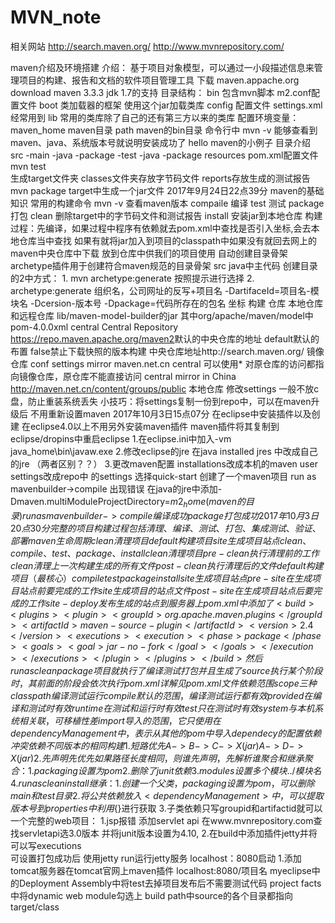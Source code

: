 # MVN_note

相关网站
http://search.maven.org/
http://www.mvnrepository.com/

maven介绍及环境搭建
介绍：
	基于项目对象模型，可以通过一小段描述信息来管理项目的构建、报告和文档的软件项目管理工具
下载 maven.appache.org
	download maven 3.3.3 jdk 1.7的支持
目录结构：
	bin     包含mvn脚本 m2.conf配置文件
	boot	类加载器的框架 使用这个jar加载类库
	config 	配置文件	settings.xml经常用到
	lib		常用的类库除了自己的还有第三方以来的类库
配置环境变量：
	maven_home	maven目录
	path		maven的bin目录
	命令行中 mvn -v 能够查看到maven、java、系统版本号就说明安装成功了
hello maven的小例子
	目录介绍
		src
			-main
				-java
					-package
			-test
				-java
					-package
			resources
	pom.xml配置文件
	mvn test	
		生成target文件夹
			classes文件夹存放字节码文件
			reports存放生成的测试报告
	mvn package 
		target中生成一个jar文件
2017年9月24日22点39分
maven的基础知识
	常用的构建命令
		mvn -v	查看maven版本
			compaile 编译
			test 测试
			package 打包
			clean 删除target中的字节码文件和测试报告
			install	安装jar到本地仓库
	构建过程：先编译，如果过程中程序有依赖就去pom.xml中查找是否引入坐标,会去本地仓库当中查找
		如果有就将jar加入到项目的classpath中如果没有就回去网上的maven中央仓库中下载
		放到仓库中供我们的项目使用
自动创建目录骨架
	archetype插件用于创建符合maven规范的目录骨架
		src java中主代码
	创建目录的2中方式：
	1.	mvn archetype:generate	按照提示进行选择
	2.	archetype:generate 	 组织名，公司网址的反写+项目名
							-DartifaceId=项目名-模块名
							-Dcersion-版本号
							-Dpackage=代码所存在的包名
	坐标
		构建
	仓库
		本地仓库和远程仓库
		lib/maven-model-builder的jar
			其中org/apache/maven/model中pom-4.0.0xml
			<repository>
			<id>central</id>
			<name>Central Repository</name>
			<url>https://repo.maven.apache.org/maven2</url>默认的中央仓库的地址
			<layout>default</layout>默认的布置
			<snapshots>
			<enabled>false</enabled>禁止下载快照的版本构建
			</snapshots>
			</repository>
		中央仓库地址http://search.maven.org/
	镜像仓库
		conf	settings
		mirror 
		<mirror>
			<id>maven.net.cn</id>
			<mirrorOf>central</mirrorOf> 可以使用* 
	对原仓库的访问都指向镜像仓库，原仓库不能直接访问
			<name>central mirror in China</name>
			<url>http://maven.net.cn/content/groups/public</url>
		</mirror>
	本地仓库
		修改settings
		<localRepository>一般不放c盘，防止重装系统丢失
		小技巧：将settings复制一份到repo中，可以在maven升级后
		不用重新设置maven
2017年10月3日15点07分
	在eclipse中安装插件以及创建
		在eclipse4.0以上不用另外安装maven插件
		maven插件将其复制到eclipse/dropins中重启eclipse
		1.在eclipse.ini中加入-vm java_home\bin\javaw.exe
		2.修改eclipse的jre 在java installed jres 中改成自己的jre
		（两者区别？？）
		3.更改maven配置 installations改成本机的maven
			user settings改成repo中 的settings
		选择quick-start
		创建了一个maven项目
			run as mavenbuilder->compile 出现错误
			在java的jre中添加-Dmaven.multiModuleProjectDirectory=$m2_home(maven的目录)
			run as mavenbuilder->compile编译成功
								package打包成功
2017年10月3日20点30分 
	完整的项目构建过程包括
		清理、编译、测试、打包、集成测试、验证、部署
	maven生命周期
		clean	清理项目
		default	构建项目
		site	生成项目站点
	clean、compile、test、package、install
	clean清理项目
		pre-clean 执行清理前的工作
		clean清理上一次构建生成的所有文件
		post-clean 执行清理后的文件
	default构建项目（最核心）
		compile test package install
	site生成项目站点
		pre-site	在生成项目站点前要完成的工作
		site		生成项目的站点文件
		post-site 	在生成项目站点后要完成的工作
		site-deploy	发布生成的站点到服务器上
	pom.xml中添加了
			<build>
				<plugins>
					<plugin>
						<groupId>org.apache.maven.plugins</groupId>
						<artifactId>maven-source-plugin</artifactId>
						<version>2.4</version>
						<executions>
							<execution>
								<phase>package</phase>
								<goals>
									<goal>jar-no-fork</goal>
								</goals>
							</execution>
						</executions>
					</plugin>
				</plugins>
			</build>
	然后run as clean package 项目就执行了编译 测试 打包 并且生成了source
	执行某个阶段时，其前面的阶段会依次执行
pom.xml
	详解见pom.xml文件
依赖范围
	scope	三种classpath 编译测试运行
		compile 默认的范围，编译测试运行都有效
		provided 在编译和测试时有效
		runtime	在测试和运行时有效
		test 	只在测试时有效
		system	与本机系统相关联，可移植性差
		import		导入的范围，它只使用在dependencyManagement中，
					表示从其他的pom中导入dependecy的配置
依赖冲突
	依赖不同版本的相同构建
	1.短路优先
		A->B->C->X(jar)
		A->D->X(jar)
	2.先声明先优先
		如果路径长度相同，则谁先声明，先解析谁
聚合和继承
	聚合：
	1.packaging设置为pom
	2.删除了junit依赖
	3.modules设置多个模块../模块名
	4.run as clean install
	继承：
	1.创建一个父类，packaging设置为pom，可以删除main和test目录
	2.	将公共依赖放入<dependencyManagement>中，
		可以提取版本号到properties中利用${}进行获取
	3.子类依赖只写groupid和artifactid就可以
一个完整的web项目：	
	1.jsp报错 添加servlet api 在www.mvnrepository.com查找servletapi选3.0版本
	并将junit版本设置为4.10,
	2.在build中添加插件jetty并将可以写executions	
			可设置打包成功后	使用jetty run运行jetty服务
			localhost：8080启动
	1.添加tomcat服务器在tomcat官网上maven插件
			localhost:8080/项目名
	myeclipse中的Deployment Assembly中将test去掉项目发布后不需要测试代码
	project facts中将dynamic web module勾选上
build path中source的各个目录都指向target/class
